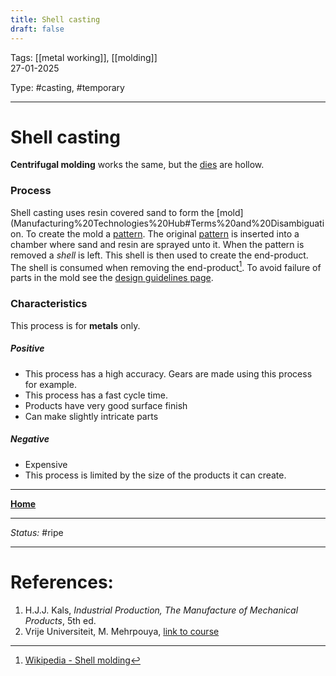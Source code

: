 ```yaml
---
title: Shell casting
draft: false
---
```

Tags: [[metal working]], [[molding]] <br>27-01-2025

Type: #casting, #temporary

---
# Shell casting
__Centrifugal molding__ works the same, but the [dies](!%20Manufacturing%20Technologies%20Overview.md#Terms%20and%20Disambiguation) are hollow.
### Process
Shell casting uses resin covered sand to form the [mold](Manufacturing%20Technologies%20Hub#Terms%20and%20Disambiguation. To create the mold a [pattern](!%20Manufacturing%20Technologies%20Overview.md#Terms%20and%20Disambiguation). The original [pattern](!%20Manufacturing%20Technologies%20Overview.md#Terms%20and%20Disambiguation) is inserted into a chamber where sand and resin are sprayed unto it. When the pattern is removed a _shell_ is left. This shell is then used to create the end-product. The shell is consumed when removing the end-product[^shell].
To avoid failure of parts in the mold see the [design guidelines page](Design%20Rules%20Casting.md).

### Characteristics
This process is for __metals__ only.
##### Positive
- This process has a high accuracy. Gears are made using this process for example.
- This process has a fast cycle time.
- Products have very good surface finish
- Can make slightly intricate parts
##### Negative
- Expensive
- This process is limited by the size of the products it can create.








---
__[Home](!%20Manufacturing%20Technologies%20Overview.md)__

---
_Status:_ #ripe

---
# References:
[^shell]: [Wikipedia - Shell molding](https://en.wikipedia.org/wiki/Shell_molding)
1. H.J.J. Kals, _Industrial Production, The Manufacture of Mechanical Products_, 5th ed.
2. Vrije Universiteit, M. Mehrpouya, [link to course](https://canvas.utwente.nl/courses/15351)
